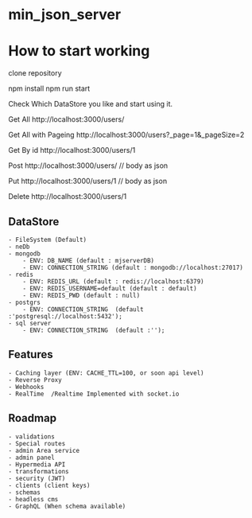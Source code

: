 # min_json_server

# **How to start working**

clone repository

npm install
npm run start

Check Which DataStore you like and start using it.


Get All
http://localhost:3000/users/

Get All with Pageing
http://localhost:3000/users?\_page=1&\_pageSize=2

Get By id
http://localhost:3000/users/1

Post
http://localhost:3000/users/ // body as json

Put
http://localhost:3000/users/1 // body as json

Delete
http://localhost:3000/users/1

## DataStore

    - FileSystem (Default)
    - neDb
    - mongodb
        - ENV: DB_NAME (default : mjserverDB)
        - ENV: CONNECTION_STRING (default : mongodb://localhost:27017)
    - redis
        - ENV: REDIS_URL (default : redis://localhost:6379)
        - ENV: REDIS_USERNAME=default (default : default)
        - ENV: REDIS_PWD (default : null)
    - postgrs 
        - ENV: CONNECTION_STRING  (default :'postgresql://localhost:5432');
    - sql server 
        - ENV: CONNECTION_STRING  (default :'');


## Features

    - Caching layer (ENV: CACHE_TTL=100, or soon api level)
    - Reverse Proxy
    - Webhooks
    - RealTime  /Realtime Implemented with socket.io

## Roadmap
    - validations
    - Special routes
    - admin Area service
    - admin panel
    - Hypermedia API
    - transformations
    - security (JWT)
    - clients (client keys)
    - schemas
    - headless cms
    - GraphQL (When schema available)
